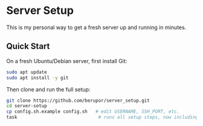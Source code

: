 # Server Setup

This is my personal way to get a fresh server up and running in minutes.

## Quick Start

On a fresh Ubuntu/Debian server, first install Git:

```bash
sudo apt update
sudo apt install -y git
````

Then clone and run the full setup:

```bash
git clone https://github.com/berupor/server_setup.git
cd server-setup
cp config.sh.example config.sh   # edit USERNAME, SSH_PORT, etc.
task                              # runs all setup steps, now including kitty terminfo
```

